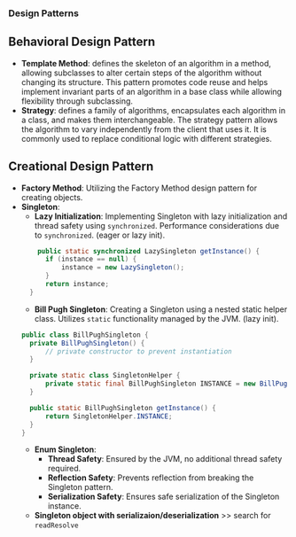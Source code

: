 ### Design Patterns
## Behavioral Design Pattern
- **Template Method**: defines the skeleton of an algorithm in a method, allowing subclasses to alter certain steps of the algorithm without changing its structure. This pattern promotes code reuse and helps implement invariant parts of an algorithm in a base class while allowing flexibility through subclassing.
- **Strategy**: defines a family of algorithms, encapsulates each algorithm in a class, and makes them interchangeable. The strategy pattern allows the algorithm to vary independently from the client that uses it. It is commonly used to replace conditional logic with different strategies.

## Creational Design Pattern
- **Factory Method**: Utilizing the Factory Method design pattern for creating objects.
- **Singleton**:
  - **Lazy Initialization**: Implementing Singleton with lazy initialization and thread safety using `synchronized`. Performance considerations due to `synchronized`. (eager or lazy init).
  ```java
      public static synchronized LazySingleton getInstance() {
        if (instance == null) {
            instance = new LazySingleton();
        }
        return instance;
    }
  ```
  - **Bill Pugh Singleton**: Creating a Singleton using a nested static helper class. Utilizes `static` functionality managed by the JVM. (lazy init).
  ```java
  public class BillPughSingleton {
    private BillPughSingleton() {
        // private constructor to prevent instantiation
    }

    private static class SingletonHelper {
        private static final BillPughSingleton INSTANCE = new BillPughSingleton();
    }

    public static BillPughSingleton getInstance() {
        return SingletonHelper.INSTANCE;
    }
  }
  ```
  - **Enum Singleton**:
    - **Thread Safety**: Ensured by the JVM, no additional thread safety required.
    - **Reflection Safety**: Prevents reflection from breaking the Singleton pattern.
    - **Serialization Safety**: Ensures safe serialization of the Singleton instance.
  - **Singleton object with serializaion/deserialization** >> search for `readResolve`
